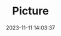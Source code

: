 ---
weight: 1
images:
- /images/edited/57.jpeg
title: Picture
date: 2023-11-11 14:03:37
tags:
- luminar
- work
---